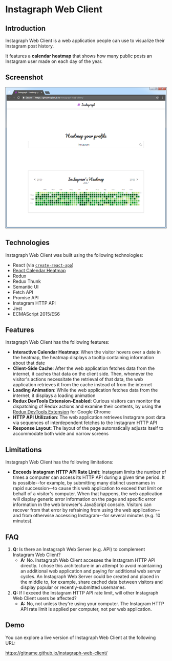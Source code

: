 # Instagraph Web Client

## Introduction

Instagraph Web Client is a web application people can use to visualize their Instagram post history.

It features a **calendar heatmap** that shows how many public posts an Instagram user made on each day of the year.

## Screenshot

![Screenshot of Instagraph Web Client](./instagraph-web-client-browser-screenshot.png)

## Technologies

Instagraph Web Client was built using the following technologies:

* React (via [`create-react-app`](https://github.com/facebookincubator/create-react-app))
* [React Calendar Heatmap](https://github.com/patientslikeme/react-calendar-heatmap)
* Redux
* Redux Thunk
* Semantic UI
* Fetch API
* Promise API
* Instagram HTTP API
* Jest
* ECMAScript 2015/ES6

## Features

Instagraph Web Client has the following features:

* **Interactive Calendar Heatmap**: When the visitor hovers over a date in the heatmap, the heatmap displays a tooltip containing information about that date
* **Client-Side Cache**: After the web application fetches data from the internet, it caches that data on the client side. Then, whenever the visitor's actions necessitate the retrieval of that data, the web application retrieves it from the cache instead of from the internet 
* **Loading Animation**: While the web application fetches data from the internet, it displays a loading animation
* **Redux DevTools Extension-Enabled**: Curious visitors can monitor the dispatching of Redux actions and examine their contents, by using the [Redux DevTools Extension](https://chrome.google.com/webstore/detail/redux-devtools/lmhkpmbekcpmknklioeibfkpmmfibljd) for Google Chrome 
* **HTTP API Utilization**: The web application retrieves Instagram post data via sequences of interdependent fetches to the Instagram HTTP API
* **Response Layout**: The layout of the page automatically adjusts itself to accommodate both wide and narrow screens

## Limitations

Instagraph Web Client has the following limitations:

* **Exceeds Instagram HTTP API Rate Limit**: Instagram limits the number of times a computer can access its HTTP API during a given time period. It is possible--for example, by submitting many distinct usernames in rapid succession--to cause this web application to exceed that limit on behalf of a visitor's computer. When that happens, the web application will display generic error information on the page and specific error information in the web browser's JavaScript console. Visitors can recover from that error by refraining from using the web application--and from otherwise accessing Instagram--for several minutes (e.g. 10 minutes).

## FAQ

1. **Q:** Is there an Instagraph Web Server (e.g. API) to complement Instagram Web Client?
    * **A:** No. Instagraph Web Client accesses the Instagram HTTP API directly. I chose this architecture in an attempt to avoid maintaining an additional web application and paying for additional web server cycles. An Instagraph Web Server could be created and placed in the middle to, for example, share cached data between visitors and display popular or recently-submitted usernames.
2. **Q:** If I exceed the Instagram HTTP API rate limit, will other Instagraph Web Client users be affected?
    * **A:** No, not unless they're using your computer. The Instagram HTTP API rate limit is applied per computer, not per web application.

## Demo
 
You can explore a live version of Instagraph Web Client at the following URL:

https://gitname.github.io/instagraph-web-client/